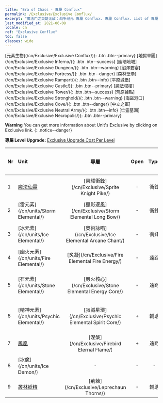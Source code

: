 ```yaml
---
title: "Era of Chaos - 專屬 Conflux"
permalink: /Exclusive/Exclusive Conflux/
excerpt: "魔法门之英雄无敌：战争纪元 專屬 Conflux. 專屬 Conflux. List of 專屬 Conflux in Era of Chaos"
last_modified_at: 2021-06-08
locale: cn
ref: "Exclusive Conflux"
toc: false
classes: wide
---
```

 [元素生物](/cn/Exclusive/Exclusive Conflux/){: .btn .btn--primary} [地獄軍團](/cn/Exclusive/Exclusive Inferno/){: .btn .btn--success} [幽暗地城](/cn/Exclusive/Exclusive Dungeon/){: .btn .btn--warning} [沼澤要塞](/cn/Exclusive/Exclusive Fortress/){: .btn .btn--danger} [森林壁壘](/cn/Exclusive/Exclusive Rampart/){: .btn .btn--info} [平原城堡](/cn/Exclusive/Exclusive Castle/){: .btn .btn--primary} [魔法塔樓](/cn/Exclusive/Exclusive Tower/){: .btn .btn--success} [荒原據點](/cn/Exclusive/Exclusive Stronghold/){: .btn .btn--warning} [海盜港口](/cn/Exclusive/Exclusive Cove/){: .btn .btn--danger} [中立之軍](/cn/Exclusive/Exclusive Neutral Army/){: .btn .btn--info} [亡靈墓園](/cn/Exclusive/Exclusive Necropolis/){: .btn .btn--primary} 

**Warning** You can get more information about Unit's Exclusive by clicking on Exclusive link. 
{: .notice--danger}

 **專屬 Level Upgrade:** [Exclusive Upgrade Cost Per Level](/Exclusive/ExclusiveUpgradeCostPerLevel/)

  | Nr |         Unit        | 專屬 | Open  |    Type   |  Item to Rank UP      |  塗裝   |
  |:---|:--------------------|:-------------:|:-----:|:---------:|:---------------------:|:-------:|
  | 1  | [魔法仙靈](/cn/units/Sprite/) | [榮耀衝鋒](/cn/Exclusive/Sprite Knight Pike/) | - | 衝鋒 | [榮耀衝鋒碎片](/cn/Items/con_916/) | - |
  | 2  | [雷元素](/cn/units/Storm Elemental/) | [獵影逐風](/cn/Exclusive/Storm Elemental Long Bow/) | - | 衝鋒 | [獵影逐風碎片](/cn/Items/con_914/) | - |
  | 3  | [冰元素](/cn/units/Ice Elemental/) | [奧術詠唱](/cn/Exclusive/Ice Elemental Arcane Chant/) | - | 衝鋒 | [奧術詠唱碎片](/cn/Items/con_915/) | - |
  | 4  | [幽火元素](/cn/units/Fire Elemental/) | [炙凝](/cn/Exclusive/Fire Elemental Fire Energy/) | - | 遠距 | [炙凝碎片](/cn/Items/con_998/) | [炙凝特效塗裝](/cn/Items/con_666/) |
  | 5  | [石元素](/cn/units/Stone Elemental/) | [巖火核心](/cn/Exclusive/Stone Elemental Energy Core/) | - | 遠距 | [巖火核心碎片](/cn/Items/con_999/) | [巖火核心特效塗裝](/cn/Items/con_667/) |
  | 6  | [精神元素](/cn/units/Psychic Elemental/) | [寂滅星環](/cn/Exclusive/Psychic Elemental Spirit Core/) | + | 輔助 | [寂滅星環碎片](/cn/Items/con_1000/) | [寂滅星環特效塗裝](/cn/Items/con_668/) |
  | 7  | [鳳凰](/cn/units/Firebird/) | [涅槃](/cn/Exclusive/Firebird Eternal Flame/) | + | 遠距 | [涅槃碎片](/cn/Items/con_1001/) | [涅槃特效塗裝](/cn/Items/con_669/) |
  | 8  | [冰魔](/cn/units/Ice Demon/) | - | - | - | none | none |
  | 9  | [叢林妖精](/cn/units/Leprechaun/) | [荊棘](/cn/Exclusive/Leprechaun Thorns/) | - | 輔助 | - | - |

